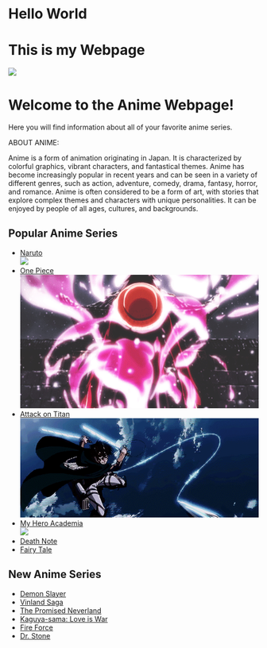 # Hello World
# This is my Webpage

<html>
<head>
  <img src="gokuUI.gif">
    <title>Anime Webpage</title>
  </head>
  <body>
    <h1>Welcome to the Anime Webpage!</h1>
    <p>Here you will find information about all of your favorite anime series.</p>
    <p>ABOUT ANIME:</p>
    <p>Anime is a form of animation originating in Japan. It is characterized by colorful graphics, vibrant characters, and fantastical themes. Anime has become increasingly popular in recent years and can be seen in a variety of different genres, such as action, adventure, comedy, drama, fantasy, horror, and romance. Anime is often considered to be a form of art, with stories that explore complex themes and characters with unique personalities. It can be enjoyed by people of all ages, cultures, and backgrounds.</p>
    <div>
      <h2>Popular Anime Series</h2>
      <ul>
        <li><a href="https://en.wikipedia.org/wiki/Naruto">Naruto</a></li><img src="naruto-kurama.gif">
        <li><a href="https://en.wikipedia.org/wiki/One Piece">One Piece</a></li><img src="AlarmingPlasticCivet-size_restricted.gif">
        <li><a href="https://en.wikipedia.org/wiki/Attack on Titan">Attack on Titan</a></li><img src="cpt levi.gif">
        <li><a href="https://en.wikipedia.org/wiki/My Hero Academia">My Hero Academia</a></li><img src="deku.gif">
        <li><a href="https://en.wikipedia.org/wiki/Death Note">Death Note</a></li>
        <li><a href="https://en.wikipedia.org/wiki/Fairy Tale">Fairy Tale</a></li>
      </ul>
    </div>
    <div>
      <h2>New Anime Series</h2>
      <ul>
        <li><a href="https://en.wikipedia.org/wiki/Demon Slayer">Demon Slayer</a></li>
        <li><a href="https://en.wikipedia.org/wiki/Vinland Saga">Vinland Saga</a></li>
        <li><a href="https://en.wikipedia.org/wiki/The Promised Neverland">The Promised Neverland</a></li>
        <li><a href="https://en.wikipedia.org/wiki/Kaguya-sama: Love is War">Kaguya-sama: Love is War</a></li>
        <li><a href="https://en.wikipedia.org/wiki/Fire Force">Fire Force</a></li>
        <li><a href="https://en.wikipedia.org/wiki/Dr. Stone">Dr. Stone</a></li>
      </ul>
    </div>
  </body>
</html>
